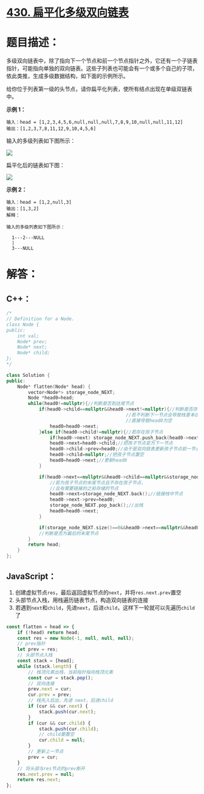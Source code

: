 # [430. 扁平化多级双向链表](https://leetcode-cn.com/problems/flatten-a-multilevel-doubly-linked-list/)

# 题目描述：

多级双向链表中，除了指向下一个节点和前一个节点指针之外，它还有一个子链表指针，可能指向单独的双向链表。这些子列表也可能会有一个或多个自己的子项，依此类推，生成多级数据结构，如下面的示例所示。

给你位于列表第一级的头节点，请你扁平化列表，使所有结点出现在单级双链表中。



**示例 1：**

```
输入：head = [1,2,3,4,5,6,null,null,null,7,8,9,10,null,null,11,12]
输出：[1,2,3,7,8,11,12,9,10,4,5,6]
```

输入的多级列表如下图所示：

![](https://assets.leetcode-cn.com/aliyun-lc-upload/uploads/2018/10/12/multilevellinkedlist.png)

扁平化后的链表如下图：

![](https://assets.leetcode-cn.com/aliyun-lc-upload/uploads/2018/10/12/multilevellinkedlistflattened.png)

**示例 2：**

```
输入：head = [1,2,null,3]
输出：[1,3,2]
解释：

输入的多级列表如下图所示：

  1---2---NULL
  |
  3---NULL
```



# 解答：

## C++：

```cpp
/*
// Definition for a Node.
class Node {
public:
    int val;
    Node* prev;
    Node* next;
    Node* child;
};
*/

class Solution {
public:
    Node* flatten(Node* head) {
        vector<Node*> storage_node_NEXT;
        Node *head0=head;
        while(head0!=nullptr){//判断是否到达尾节点
            if(head0->child==nullptr&&head0->next!=nullptr){//判断是否存在孩子节点且下一节点不为空，
                                            //若不判断下一节点会导致栈里本应当接在此节点后的节点无法衔接，
                                            //直接导致head0为空
                head0=head0->next;
            }else if(head0->child!=nullptr){//若存在孩子节点
                if(head0->next) storage_node_NEXT.push_back(head0->next);//把非空的head0->next压入栈
                head0->next=head0->child;//把孩子节点变为下一节点
                head0->child->prev=head0;//由于是双向链表更新孩子节点前一节点
                head0->child=nullptr;//把孩子节点置空
                head0=head0->next;//更新head0
            }

            if(head0->next==nullptr&&head0->child==nullptr&&storage_node_NEXT.size()!=0){
                //若为孩子节点的末尾节点且不存在孩子节点，
                //且有需要链接的之前存储的节点
                head0->next=storage_node_NEXT.back();//链接栈中节点
                head0->next->prev=head0;
                storage_node_NEXT.pop_back();//出栈
                head0=head0->next;
            }

            if(storage_node_NEXT.size()==0&&head0->next==nullptr&&head0->child==nullptr) head0=head0->next;
            //判断是否为最后的末尾节点
        }
        return head;
    }
};
```



## JavaScript：

1. 创建虚拟节点`res`，最后返回虚拟节点的`next`，并将`res.next.prev`置空
2. 头部节点入栈，用栈遍历链表节点，构造双向链表的连接
3. 若遇到`next`和`child`，先进`next`，后进`child`，这样下一轮就可以先遍历`child`了

```javascript
const flatten = head => {
    if (!head) return head;
    const res = new Node(-1, null, null, null);
    // prev指针
    let prev = res;
    // 头部节点入栈
    const stack = [head];
    while (stack.length) {
        // 栈顶元素出栈，当前指针指向栈顶元素
        const cur = stack.pop();
        // 双向连接
        prev.next = cur;
        cur.prev = prev;
        // 栈先入后出，先进 next，后进child
        if (cur && cur.next) {
            stack.push(cur.next);
        }
        if (cur && cur.child) {
            stack.push(cur.child);
            // child要置空
            cur.child = null;
        }
        // 更新上一节点
        prev = cur;
    }
    // 将头部与res节点的prev断开
    res.next.prev = null;
    return res.next;
};
```